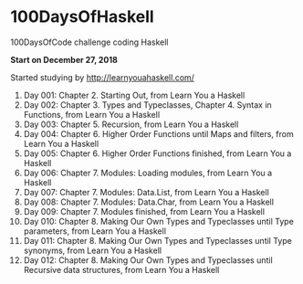 # 100DaysOfHaskell
100DaysOfCode challenge coding Haskell

**Start on December 27, 2018**

Started studying by http://learnyouahaskell.com/

1. Day 001: Chapter 2. Starting Out, from Learn You a Haskell
1. Day 002: Chapter 3. Types and Typeclasses, Chapter 4. Syntax in Functions, from Learn You a Haskell
1. Day 003: Chapter 5. Recursion, from Learn You a Haskell
1. Day 004: Chapter 6. Higher Order Functions until Maps and filters, from Learn You a Haskell
1. Day 005: Chapter 6. Higher Order Functions finished, from Learn You a Haskell
1. Day 006: Chapter 7. Modules: Loading modules, from Learn You a Haskell
1. Day 007: Chapter 7. Modules: Data.List, from Learn You a Haskell
1. Day 008: Chapter 7. Modules: Data.Char, from Learn You a Haskell
1. Day 009: Chapter 7. Modules finished, from Learn You a Haskell
1. Day 010: Chapter 8. Making Our Own Types and Typeclasses until Type parameters, from Learn You a Haskell
1. Day 011: Chapter 8. Making Our Own Types and Typeclasses until Type synonyms, from Learn You a Haskell
1. Day 012: Chapter 8. Making Our Own Types and Typeclasses until Recursive data structures, from Learn You a Haskell
